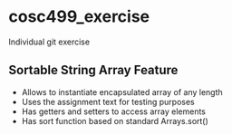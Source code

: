 # cosc499_exercise
Individual git exercise

## Sortable String Array Feature
- Allows to instantiate encapsulated array of any length
- Uses the assignment text for testing purposes
- Has getters and setters to access array elements
- Has sort function based on standard Arrays.sort()